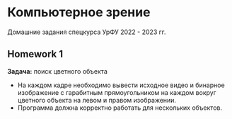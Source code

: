 # Компьютерное зрение
Домашние задания спецкурса УрФУ 2022 - 2023 гг.

##  Homework 1
**Задача:** поиск цветного объекта

- На каждом кадре необходимо вывести исходное видео и бинарное изображение с гарабитным прямоугольником на каждом вокруг цветного объекта на левом и правом изображении.
- Программа должна корректно работать для нескольких объектов.


